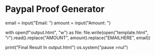 # Paypal Proof Generator

email = input("Email: ")
amount = input("Amount: ")

with open(f"output.html", "w") as file:
    file.write(open("template.html", "r").read().replace("AMOUNT", amount).replace("EMAILHERE", email))

print("Final Result In output.html")
os.system("pause >nul")
